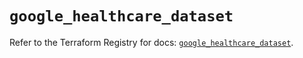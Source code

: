 # `google_healthcare_dataset`

Refer to the Terraform Registry for docs: [`google_healthcare_dataset`](https://registry.terraform.io/providers/hashicorp/google-beta/6.5.0/docs/resources/google_healthcare_dataset).
